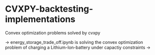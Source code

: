 # CVXPY-backtesting-implementations
Convex optimization problems solved by cvxpy

-> energy_storage_trade_off.ipynb is solving the convex optimization problem of charging a Lithium-Ion-battery under capactiy constraints 
-> 
